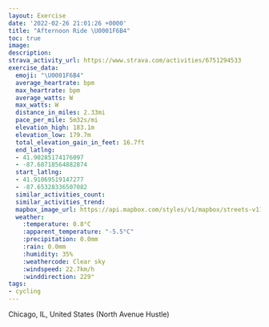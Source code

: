 ```yaml
---
layout: Exercise
date: '2022-02-26 21:01:26 +0000'
title: "Afternoon Ride \U0001F6B4"
toc: true
image:
description:
strava_activity_url: https://www.strava.com/activities/6751294533
exercise_data:
  emoji: "\U0001F6B4"
  average_heartrate: bpm
  max_heartrate: bpm
  average_watts: W
  max_watts: W
  distance_in_miles: 2.33mi
  pace_per_mile: 5m32s/mi
  elevation_high: 183.1m
  elevation_low: 179.7m
  total_elevation_gain_in_feet: 16.7ft
  end_latlng:
  - 41.90285174176097
  - -87.68718564882874
  start_latlng:
  - 41.91069519147277
  - -87.65328336507082
  similar_activities_count:
  similar_activities_trend:
  mapbox_image_url: https://api.mapbox.com/styles/v1/mapbox/streets-v11/static/path-5+787af2-1.0(ytx~F%60x~uOSCSBIN%3F%5CFv%40FAAC%3F%40JXKWD%7C%40ClCBx%40Av%40BJCr%40BpNA%60AB%7CIEN%40HH%5CAH%40J%3Fr%40CN%3Fh%40DhCAxCF%60GC%5C%40LE%5C%40v%40CNG%40GN%3Fn%40DHAJP~AF~%40BbDFlAAN%3Fd%40BLEn%40DzC%40pFAjAD%7C%40%40lEDz%40CVBr%40GR%3FdAHvDDLGT%40FCRDV%40p%40A%7CABj%40%40vBAJ%40~%40CFB~ECfCDnCEd%40FpA%40bCDnAD~IApABxACLDl%40DnHAjABz%40FXELAJBXALBxBAdBA%5C%40TDLRA%3F%5CBHBHFDJ%40XEHBx%40Gl%40%40l%40IR%40pAEF%40JA%60%40%3FHDl%40GfBATBdAEx%40%40PB~%40I~AAv%40CR%3FHBTCvBB%5CE%7CAA%7C%40EnBBVCR%40f%40JBJCB%3FMFE%40%40),pin-s-s+e5b22e(-87.65329,41.91069),pin-s-f+89ae00(-87.68719000000011,41.902849999999994)/auto/800x800?access_token=pk.eyJ1Ijoiam9zaGJlY2ttYW4iLCJhIjoiY205eWR2aDd1MWZ6djJrbXc4a3M0bWZleiJ9.XiG9OWkNcZk2QzjJbxLB4A
  weather:
    :temperature: 0.8°C
    :apparent_temperature: "-5.5°C"
    :precipitation: 0.0mm
    :rain: 0.0mm
    :humidity: 35%
    :weathercode: Clear sky
    :windspeed: 22.7km/h
    :winddirection: 229°
tags:
- cycling
---
```

Chicago, IL, United States (North Avenue Hustle)
